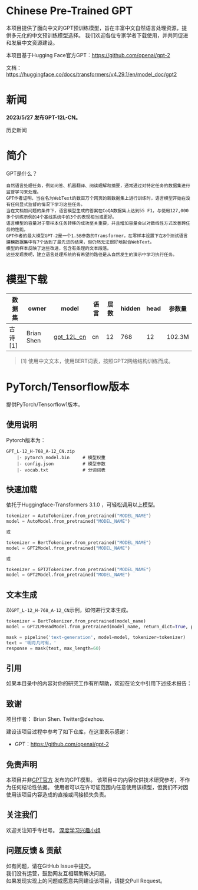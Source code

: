 # Chinese Pre-Trained GPT

本项目提供了面向中文的GPT预训练模型，旨在丰富中文自然语言处理资源，提供多元化的中文预训练模型选择。 我们欢迎各位专家学者下载使用，并共同促进和发展中文资源建设。

本项目基于Hugging Face官方GPT：https://github.com/openai/gpt-2

文档：https://huggingface.co/docs/transformers/v4.29.1/en/model_doc/gpt2

# 新闻

**2023/5/27 发布GPT-12L-CN。**

历史新闻

# 简介

GPT是什么？  
```text
自然语言处理任务，例如问答、机器翻译、阅读理解和摘要，通常通过对特定任务的数据集进行监督学习来处理。
GPT作者证明，当在名为WebText的数百万个网页的新数据集上进行训练时，语言模型开始在没有任何显式监督的情况下学习这些任务。
当在文档加问题的条件下，语言模型生成的答案在CoQA数据集上达到55 F1，与使用127,000多个训练示例的4个基线系统中的3个的表现相当或更好。
语言模型的容量对于零样本任务转移的成功至关重要，并且增加容量会以对数线性方式改善跨任务的性能。
GPT作者的最大模型GPT-2是一个1.5B参数的Transformer，在零样本设置下在8个测试语言建模数据集中有7个达到了最先进的结果，但仍然无法很好地拟合WebText。
模型的样本反映了这些改进，包含有条理的文本段落。
这些发现表明，建立语言处理系统的有希望的路径是从自然发生的演示中学习执行任务。
```

# 模型下载

| 数据集   | owner      | model        | 语言    | 层数 | hidden | head | 参数量    |
|-------|------------|--------------|-------|----|--------|------|--------|
| 古诗[1] | Brian Shen | [gpt_12L_cn] | cn    | 12 | 768    | 12   | 102.3M |

[gpt_12L_cn]: https://transformers-models.obs.cn-north-4.myhuaweicloud.com/gpt/cn/pretrain/gpt2_L-12_H-768_A-12_CN.zip

> [1] 使用中文文本，使用BERT词表，按照GPT2网络结构训练而成。

# PyTorch/Tensorflow版本
提供PyTorch/Tensorflow1版本。

## 使用说明
Pytorch版本为：

```
GPT_L-12_H-768_A-12_CN.zip
    |- pytorch_model.bin     # 模型权重
    |- config.json           # 模型参数
    |- vocab.txt             # 分词词表
```

## 快速加载
依托于Huggingface-Transformers 3.1.0 ，可轻松调用以上模型。
```python
tokenizer = AutoTokenizer.from_pretrained("MODEL_NAME")
model = AutoModel.from_pretrained("MODEL_NAME")

或

tokenizer = BertTokenizer.from_pretrained("MODEL_NAME")
model = GPT2Model.from_pretrained("MODEL_NAME")

或

tokenizer = GPT2Tokenizer.from_pretrained("MODEL_NAME")
model = GPT2Model.from_pretrained("MODEL_NAME")
```

## 文本生成

以`GPT_L-12_H-768_A-12_CN`示例，如何进行文本生成。

```python
tokenizer = BertTokenizer.from_pretrained(model_name)
model = GPT2LMHeadModel.from_pretrained(model_name, return_dict=True, pad_token_id=0)

mask = pipeline('text-generation', model=model, tokenizer=tokenizer)
text = '明月几时有，'
response = mask(text, max_length=60)
```

## 引用
如果本目录中的内容对你的研究工作有所帮助，欢迎在论文中引用下述技术报告：


## 致谢
项目作者： Brian Shen. Twitter@dezhou.

建设该项目过程中参考了如下仓库，在这里表示感谢：
- GPT：https://github.com/openai/gpt-2


## 免责声明
本项目并非[GPT官方](https://github.com/openai/gpt-2) 发布的GPT模型。
该项目中的内容仅供技术研究参考，不作为任何结论性依据。
使用者可以在许可证范围内任意使用该模型，但我们不对因使用该项目内容造成的直接或间接损失负责。


## 关注我们
欢迎关注知乎专栏号。
[深度学习兴趣小组](https://www.zhihu.com/column/thuil)


## 问题反馈 & 贡献
如有问题，请在GitHub Issue中提交。  
我们没有运营，鼓励网友互相帮助解决问题。  
如果发现实现上的问题或愿意共同建设该项目，请提交Pull Request。

